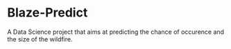 # Blaze-Predict
A Data Science project that aims at predicting the chance of occurence and the size of the wildfire.
